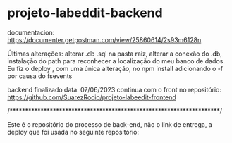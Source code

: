 # projeto-labeddit-backend

documentacion: 
https://documenter.getpostman.com/view/25860614/2s93m6128n

Últimas alterações: alterar .db .sql na pasta raiz, alterar a conexão do .db, instalação do path para reconhecer a localização do meu banco de dados.
Eu fiz o deploy , com uma única alteração, no npm install adicionando o -f por causa do fsevents

backend finalizado data: 07/06/2023 continua com o front no repositório: https://github.com/SuarezRocio/projeto-labeedit-frontend

/********************************************************************/

Este é o repositório do processo de back-end, não o link de entrega, a deploy que foi usada no seguinte repositório:

